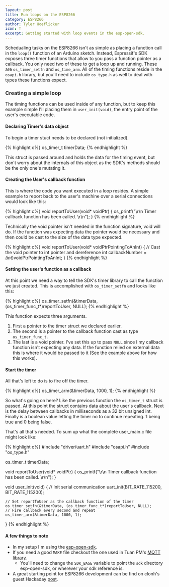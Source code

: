 ```yaml
---
layout: post
title: Run loops on the ESP8266
category: ESP8266
author: Tyler Hoeflicker
icon: T
excerpt: Getting started with loop events in the esp-open-sdk.
---
```


Schedualing tasks on the ESP8266 isn't as simple as placing a function call in the `loop()` function of an Arduino sketch. Instead, Espressif's SDK exposes three timer functions that allow to you pass a function pointer as a callback. You only need two of these to get a loop up and running. These are `os_timer_setfn` and `os_time_arm`. All of the timing functions reside in the `osapi.h` library, but you'll need to include `os_type.h` as well to deal with types these functions expect. 

### Creating a simple loop
The timing functions can be used inside of any function, but to keep this example simple I'll placing them in `user_init(void)`, the entry point of the user's executable code.

#### Declaring Timer's data object

To begin a timer stuct needs to be declared (not initialized). 

{% highlight c%}
os_timer_t timerData;
{% endhighlight %}

This struct is passed around and holds the data for the timing event, but don't worry about the internals of this object as the SDK's methods should be the only one's mutating it.


#### Creating the User's callback function
This is where the code you want executed in a loop resides. A simple example to report back to the user's machine over a serial connections would look like this:

{% highlight c%}
void reportToUser(void* voidPtr) {
	os_printf("\r\n Timer callback function has been called. \r\n");
}
{% endhighlight %}

Technically the void pointer isn't needed in the function signature, void will do. If the function was expecting data the pointer would be necessary and then could be cast to the size of the data type expected.

{% highlight c%}
void reportToUser(void* voidPtrPointingToAnInt) {
	// Cast the void pointer to int pointer and dereference
	int callbackNumber = *(int*)voidPtrPointingToAnInt;
}
{% endhighlight %}

#### Setting the user's function as a callback
At this point we need a way to tell the SDK's timer library to call the function we just created. This is accomplished with `os_timer_setfn` and looks like this:
	
{% highlight c%}
os_timer_setfn(&timerData, (os_timer_func_t*)reportToUser, NULL);
{% endhighlight %}
	
This function expects three arguments.

1. First a pointer to the timer struct we declared earlier.
2. The second is a pointer to the callback function cast as type `os_timer_func_t`.
3. The last is a void pointer. I've set this up to pass `NULL` since I my callback function isn't expecting any data. If the function relied on external data this is where it would be passed to it (See the example above for how this works).

#### Start the timer

All that's left to do is to fire off the timer.

{% highlight c%}
os_timer_arm(&timerData, 1000, 1);
{% endhighlight %}
	
So what's going on here? Like the previous function the `os_timer_t` struct is passed. At this point the struct contains data about the user's callback. Next is the delay between callbacks in milliseconds as a 32 bit unsigned int. Finally is a boolean value letting the timer no to continue repeating. 1 being true and 0 being false.

That's all that's needed. To sum up what the complete user_main.c file might look like:

{% highlight c%}
#include "driver/uart.h"
#include "osapi.h"
#include "os_type.h"

os_timer_t timerData;

void reportToUser(void* voidPtr) {
	os_printf("\r\n Timer callback function has been called. \r\n");
}

void user_init(void) {
	// Init serial communication
	uart_init(BIT_RATE_115200, BIT_RATE_115200);

	// Set reportToUser as the callback function of the timer
	os_timer_setfn(&timerData, (os_timer_func_t*)reportToUser, NULL);
	// Fire callback every second and repeat
	os_timer_arm(&timerData, 1000, 1);
}
{% endhighlight %}
	
#### A few things to note
* In my setup I'm using the [esp-open-sdk](https://github.com/pfalcon/esp-open-sdk).
* If you need a good `MAKE` file checkout the one used in Tuan PM's [MQTT library](https://github.com/tuanpmt/esp_mqtt).
	* You'll need to change the `SDK_BASE` variable to point the `sdk` directory esp-open-sdk, or wherever your sdk reference is.
* A great starting point for ESP8266 development can be find on clonh's guest Hackaday [post](http://hackaday.com/2015/03/18/how-to-directly-program-an-inexpensive-esp8266-wifi-module/).